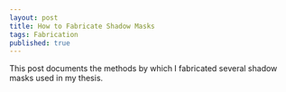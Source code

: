 ```yaml
---
layout: post
title: How to Fabricate Shadow Masks
tags: Fabrication
published: true
---
```


This post documents the methods by which I fabricated several shadow masks used in my thesis.



